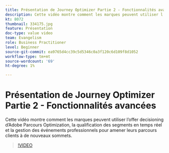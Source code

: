 ```yaml
---
title: Présentation de Journey Optimizer Partie 2 - Fonctionnalités avancées
description: Cette vidéo montre comment les marques peuvent utiliser l’offer decisioning d’Adobe Parcours Optimization, la qualification des segments en temps réel et la gestion des événements professionnels pour amener leurs parcours clients à de nouveaux sommets.
kt: 8072
thumbnail: 334175.jpg
feature: Présentation
doc-type: value video
team: Evangelism
role: Business Practitioner
level: Beginner
source-git-commit: ea9765d4cc39c5d5346c0a3f120c6d109f8d1052
workflow-type: tm+mt
source-wordcount: '69'
ht-degree: 1%

---
```



# Présentation de Journey Optimizer Partie 2 - Fonctionnalités avancées

Cette vidéo montre comment les marques peuvent utiliser l’offer decisioning d’Adobe Parcours Optimization, la qualification des segments en temps réel et la gestion des événements professionnels pour amener leurs parcours clients à de nouveaux sommets.

>[!VIDEO](https://video.tv.adobe.com/v/334175?quality=12)
